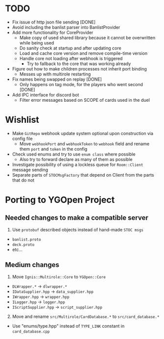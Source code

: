 # TODO

* Fix issue of http json file sending [DONE]
* Avoid including the banlist parser into BanlistProvider
* Add more functionality for CoreProvider
  * Make copy of used shared library because it cannot be overwritten while being used
  * Do sanity check at startup and after updating core
  * Load and cache core version and remove compile-time version
  * Handle core not loading after webhook is triggered
    * Try to fallback to the core that was working already
* Figure out how to make children processes not inherit port binding
  * Messes up with multirole restarting
* Fix names being swapped on replay [DONE]
  * Only happens on tag mode, for the players who went second [DONE]
* Add IPC interface for discord bot
  * Filter error messages based on SCOPE of cards used in the duel

# Wishlist

* Make `GitRepo` webhook update system optional upon construction via config file
  * Move `webhookPort` and `webhookToken` to `webhook` field and rename them `port` and `token` in the config
* Check used enums and try to use `enum class` where possible
  * Also try to forward declare as many of them as possible
* Investigate possibility of using a lockless queue for `Room::Client` message sending
* Separate parts of `STOCMsgFactory` that depend on Client from the parts that do not

# Porting to YGOpen Project

## Needed changes to make a compatible server
1. Use `protobuf` described objects instead of hand-made `STOC msgs`
  * `banlist.proto`
  * `deck.proto`
  * etc...

## Medium changes
1. Move `Ignis::Multirole::Core` to `YGOpen::Core`
  * `DLWrapper.*` -> `dlwrapper.*`
  * `IDataSupplier.hpp` -> `data_supplier.hpp`
  * `IWrapper.hpp` -> `wrapper.hpp`
  * `ILogger.hpp` -> `logger.hpp`
  * `IScriptSupplier.hpp` -> `script_supplier.hpp`
2. Move and rename `src/Multirole/CardDatabase.*` to `src/card_database.*`
  * Use "enums/type.hpp" instead of `TYPE_LINK` constant in `card_database.cpp`
